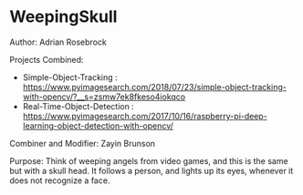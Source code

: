 # WeepingSkull
Author: Adrian Rosebrock

Projects Combined:
 - Simple-Object-Tracking : https://www.pyimagesearch.com/2018/07/23/simple-object-tracking-with-opencv/?__s=zsmw7ek8fkeso4iokqco
 - Real-Time-Object-Detection : https://www.pyimagesearch.com/2017/10/16/raspberry-pi-deep-learning-object-detection-with-opencv/

Combiner and Modifier: Zayin Brunson

Purpose: Think of weeping angels from video games, and this is the same but with a skull head. It follows a person, and lights up its eyes, whenever it does not recognize a face.
